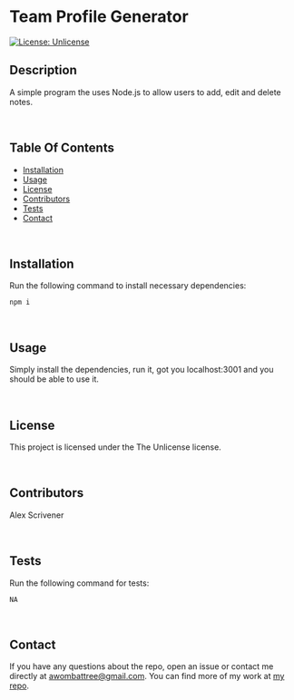 # Team Profile Generator

[![License: Unlicense](https://img.shields.io/badge/license-Unlicense-blue.svg)](http://unlicense.org/)

## Description
A simple program the uses Node.js to allow users to add, edit and delete notes.

<br/>

## Table Of Contents
- [Installation](#installation)
- [Usage](#usage)
- [License](#license)
- [Contributors](#contributors)
- [Tests](#tests)
- [Contact](#contact)

<br/>

## Installation
Run the following command to install necessary dependencies:
~~~
npm i
~~~

<br/>

## Usage
Simply install the dependencies, run it, got you localhost:3001 and you should be able to use it.

<br/>

## License
This project is licensed under the The Unlicense license.

<br/>

## Contributors
Alex Scrivener

<br/>

## Tests
Run the following command for tests:
~~~
NA
~~~

<br/>

## Contact
If you have any questions about the repo, open an issue or contact me directly at [awombattree@gmail.com](mailto:awombattree@gmail.com). You can find more of my work at [my repo](https://github.com/Wombattree).
